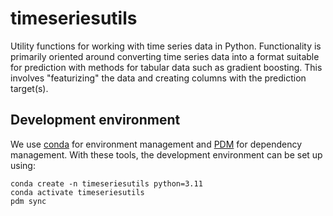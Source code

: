 # timeseriesutils

Utility functions for working with time series data in Python. Functionality is primarily oriented around converting time series data into a format suitable for prediction with methods for tabular data such as gradient boosting. This involves "featurizing" the data and creating columns with the prediction target(s).

## Development environment

We use [conda](https://conda.io/) for environment management and [PDM](https://pdm-project.org/) for dependency management. With these tools, the development environment can be set up using:

```
conda create -n timeseriesutils python=3.11
conda activate timeseriesutils
pdm sync
```
